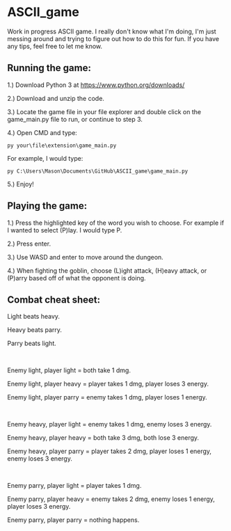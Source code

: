 # ASCII_game
Work in progress ASCII game.
I really don't know what I'm doing, I'm just messing around and trying to figure out how to do this for fun. 
If you have any tips, feel free to let me know.

## Running the game:
1.) Download Python 3 at https://www.python.org/downloads/

2.) Download and unzip the code.

3.) Locate the game file in your file explorer and double click on the game_main.py file to run, or continue to step 3.

4.) Open CMD and type:

```
py your\file\extension\game_main.py
```

For example, I would type: 

```
py C:\Users\Mason\Documents\GitHub\ASCII_game\game_main.py
```

5.) Enjoy!

## Playing the game:
1.) Press the highlighted key of the word you wish to choose. For example if I wanted to select (P)lay. I would type P.

2.) Press enter.

3.) Use WASD and enter to move around the dungeon.

4.) When fighting the goblin, choose (L)ight attack, (H)eavy attack, or (P)arry based off of what the opponent is doing.

## Combat cheat sheet:
Light beats heavy.

Heavy beats parry.

Parry beats light.

&nbsp;

Enemy light, player light = both take 1 dmg.

Enemy light, player heavy = player takes 1 dmg, player loses 3 energy.

Enemy light, player parry = enemy takes 1 dmg, player loses 1 energy.

&nbsp;

Enemy heavy, player light = enemy takes 1 dmg, enemy loses 3 energy.

Enemy heavy, player heavy = both take 3 dmg, both lose 3 energy.

Enemy heavy, player parry = player takes 2 dmg, player loses 1 energy, enemy loses 3 energy.

&nbsp;

Enemy parry, player light = player takes 1 dmg.

Enemy parry, player heavy = enemy takes 2 dmg, enemy loses 1 energy, player loses 3 energy.

Enemy parry, player parry = nothing happens.
